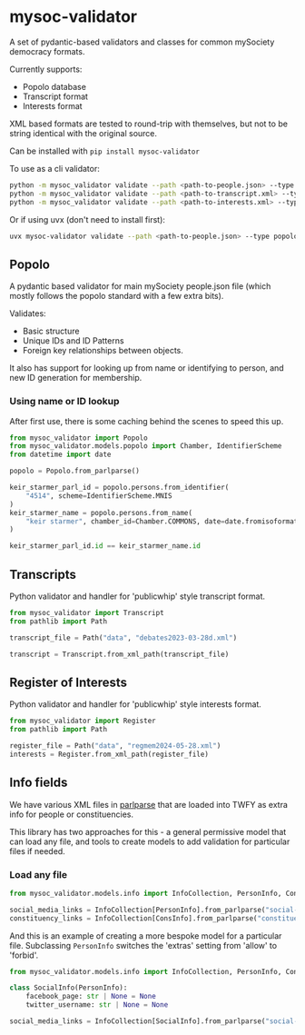 # mysoc-validator

A set of pydantic-based validators and classes for common mySociety democracy formats.

Currently supports:

- Popolo database
- Transcript format
- Interests format

XML based formats are tested to round-trip with themselves, but not to be string identical with the original source.

Can be installed with `pip install mysoc-validator`

To use as a cli validator:

```bash
python -m mysoc_validator validate --path <path-to-people.json> --type popolo
python -m mysoc_validator validate --path <path-to-transcript.xml> --type transcript
python -m mysoc_validator validate --path <path-to-interests.xml> --type interests
```

Or if using uvx (don't need to install first):

```bash
uvx mysoc-validator validate --path <path-to-people.json> --type popolo
```

## Popolo

A pydantic based validator for main mySociety people.json file (which mostly follows the popolo standard with a few extra bits).

Validates:

- Basic structure
- Unique IDs and ID Patterns
- Foreign key relationships between objects.

It also has support for looking up from name or identifying to person, and new ID generation for membership. 

### Using name or ID lookup

After first use, there is some caching behind the scenes to speed this up.

```python
from mysoc_validator import Popolo
from mysoc_validator.models.popolo import Chamber, IdentifierScheme
from datetime import date

popolo = Popolo.from_parlparse()

keir_starmer_parl_id = popolo.persons.from_identifier(
    "4514", scheme=IdentifierScheme.MNIS
)
keir_starmer_name = popolo.persons.from_name(
    "keir starmer", chamber_id=Chamber.COMMONS, date=date.fromisoformat("2022-07-31")
)

keir_starmer_parl_id.id == keir_starmer_name.id

```


## Transcripts

Python validator and handler for 'publicwhip' style transcript format. 

```python
from mysoc_validator import Transcript
from pathlib import Path

transcript_file = Path("data", "debates2023-03-28d.xml")

transcript = Transcript.from_xml_path(transcript_file)
```

## Register of Interests

Python validator and handler for 'publicwhip' style interests format. 

```python
from mysoc_validator import Register
from pathlib import Path

register_file = Path("data", "regmem2024-05-28.xml")
interests = Register.from_xml_path(register_file)

```

## Info fields

We have various XML files in [parlparse](https://github.com/mysociety/parlparse/tree/master/members) that are loaded into TWFY as extra info for people or constituencies.

This library has two approaches for this - a general permissive model that can load any file, and tools to create models to add validation for particular files if needed.

### Load any file

```python 
from mysoc_validator.models.info import InfoCollection, PersonInfo, ConsInfo

social_media_links = InfoCollection[PersonInfo].from_parlparse("social-media-commons")
constituency_links = InfoCollection[ConsInfo].from_parlparse("constituency-links")
```

And this is an example of creating a more bespoke model for a particular file. 
Subclassing `PersonInfo` switches the 'extras' setting from 'allow' to 'forbid'. 


```python 
from mysoc_validator.models.info import InfoCollection, PersonInfo, ConsInfo

class SocialInfo(PersonInfo):
    facebook_page: str | None = None
    twitter_username: str | None = None

social_media_links = InfoCollection[SocialInfo].from_parlparse("social-media-commons")
```